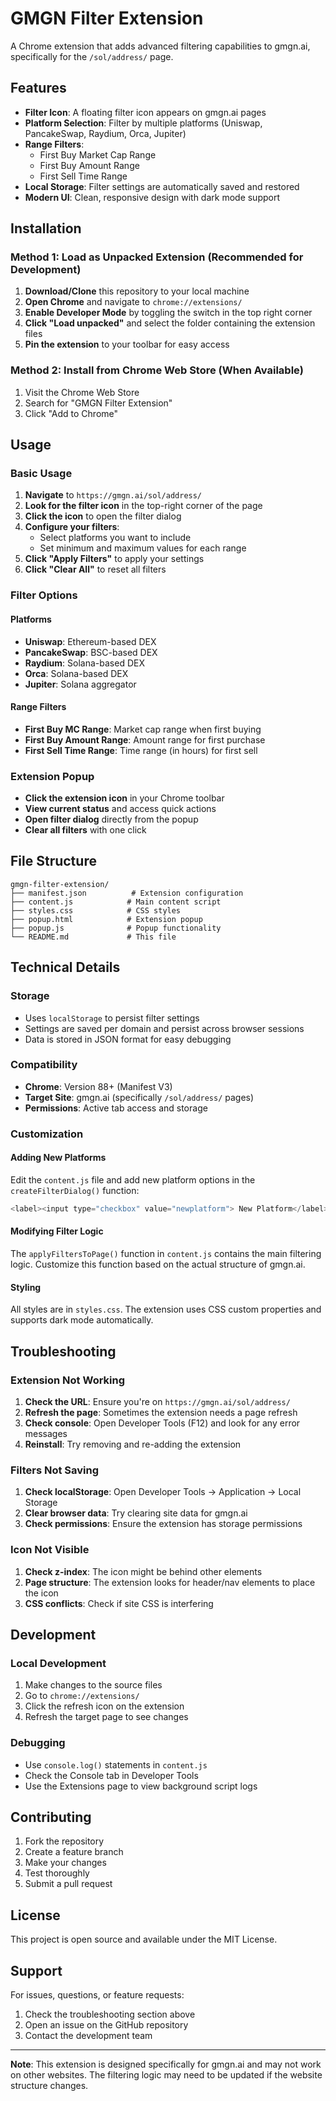 # GMGN Filter Extension

A Chrome extension that adds advanced filtering capabilities to gmgn.ai, specifically for the `/sol/address/` page.

## Features

- **Filter Icon**: A floating filter icon appears on gmgn.ai pages
- **Platform Selection**: Filter by multiple platforms (Uniswap, PancakeSwap, Raydium, Orca, Jupiter)
- **Range Filters**: 
  - First Buy Market Cap Range
  - First Buy Amount Range
  - First Sell Time Range
- **Local Storage**: Filter settings are automatically saved and restored
- **Modern UI**: Clean, responsive design with dark mode support

## Installation

### Method 1: Load as Unpacked Extension (Recommended for Development)

1. **Download/Clone** this repository to your local machine
2. **Open Chrome** and navigate to `chrome://extensions/`
3. **Enable Developer Mode** by toggling the switch in the top right corner
4. **Click "Load unpacked"** and select the folder containing the extension files
5. **Pin the extension** to your toolbar for easy access

### Method 2: Install from Chrome Web Store (When Available)

1. Visit the Chrome Web Store
2. Search for "GMGN Filter Extension"
3. Click "Add to Chrome"

## Usage

### Basic Usage

1. **Navigate** to `https://gmgn.ai/sol/address/`
2. **Look for the filter icon** in the top-right corner of the page
3. **Click the icon** to open the filter dialog
4. **Configure your filters**:
   - Select platforms you want to include
   - Set minimum and maximum values for each range
5. **Click "Apply Filters"** to apply your settings
6. **Click "Clear All"** to reset all filters

### Filter Options

#### Platforms
- **Uniswap**: Ethereum-based DEX
- **PancakeSwap**: BSC-based DEX
- **Raydium**: Solana-based DEX
- **Orca**: Solana-based DEX
- **Jupiter**: Solana aggregator

#### Range Filters
- **First Buy MC Range**: Market cap range when first buying
- **First Buy Amount Range**: Amount range for first purchase
- **First Sell Time Range**: Time range (in hours) for first sell

### Extension Popup

- **Click the extension icon** in your Chrome toolbar
- **View current status** and access quick actions
- **Open filter dialog** directly from the popup
- **Clear all filters** with one click

## File Structure

```
gmgn-filter-extension/
├── manifest.json          # Extension configuration
├── content.js            # Main content script
├── styles.css            # CSS styles
├── popup.html            # Extension popup
├── popup.js              # Popup functionality
└── README.md             # This file
```

## Technical Details

### Storage
- Uses `localStorage` to persist filter settings
- Settings are saved per domain and persist across browser sessions
- Data is stored in JSON format for easy debugging

### Compatibility
- **Chrome**: Version 88+ (Manifest V3)
- **Target Site**: gmgn.ai (specifically `/sol/address/` pages)
- **Permissions**: Active tab access and storage

### Customization

#### Adding New Platforms
Edit the `content.js` file and add new platform options in the `createFilterDialog()` function:

```javascript
<label><input type="checkbox" value="newplatform"> New Platform</label>
```

#### Modifying Filter Logic
The `applyFiltersToPage()` function in `content.js` contains the main filtering logic. Customize this function based on the actual structure of gmgn.ai.

#### Styling
All styles are in `styles.css`. The extension uses CSS custom properties and supports dark mode automatically.

## Troubleshooting

### Extension Not Working
1. **Check the URL**: Ensure you're on `https://gmgn.ai/sol/address/`
2. **Refresh the page**: Sometimes the extension needs a page refresh
3. **Check console**: Open Developer Tools (F12) and look for any error messages
4. **Reinstall**: Try removing and re-adding the extension

### Filters Not Saving
1. **Check localStorage**: Open Developer Tools → Application → Local Storage
2. **Clear browser data**: Try clearing site data for gmgn.ai
3. **Check permissions**: Ensure the extension has storage permissions

### Icon Not Visible
1. **Check z-index**: The icon might be behind other elements
2. **Page structure**: The extension looks for header/nav elements to place the icon
3. **CSS conflicts**: Check if site CSS is interfering

## Development

### Local Development
1. Make changes to the source files
2. Go to `chrome://extensions/`
3. Click the refresh icon on the extension
4. Refresh the target page to see changes

### Debugging
- Use `console.log()` statements in `content.js`
- Check the Console tab in Developer Tools
- Use the Extensions page to view background script logs

## Contributing

1. Fork the repository
2. Create a feature branch
3. Make your changes
4. Test thoroughly
5. Submit a pull request

## License

This project is open source and available under the MIT License.

## Support

For issues, questions, or feature requests:
1. Check the troubleshooting section above
2. Open an issue on the GitHub repository
3. Contact the development team

---

**Note**: This extension is designed specifically for gmgn.ai and may not work on other websites. The filtering logic may need to be updated if the website structure changes. 